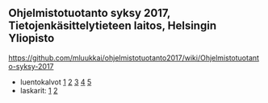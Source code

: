## Ohjelmistotuotanto syksy 2017, Tietojenkäsittelytieteen laitos, Helsingin Yliopisto

<https://github.com/mluukkai/ohjelmistotuotanto2017/wiki/Ohjelmistotuotanto-syksy-2017>

* luentokalvot [1](https://github.com/mluukkai/ohjelmistotuotanto2017/blob/master/kalvot/luento1.pdf?raw=true) [2](https://github.com/mluukkai/ohjelmistotuotanto2017/blob/master/kalvot/luento2.pdf?raw=true) [3](https://github.com/mluukkai/ohjelmistotuotanto2017/blob/master/kalvot/luento3.pdf?raw=true) [4](https://github.com/mluukkai/ohjelmistotuotanto2017/blob/master/kalvot/luento4.pdf?raw=true) [5](https://github.com/mluukkai/ohjelmistotuotanto2017/blob/master/kalvot/luento5.pdf?raw=true) 
* laskarit: [1](https://github.com/mluukkai/ohjelmistotuotanto2017/blob/master/laskarit/1.md) [2](https://github.com/mluukkai/ohjelmistotuotanto2017/blob/master/laskarit/2.md) 